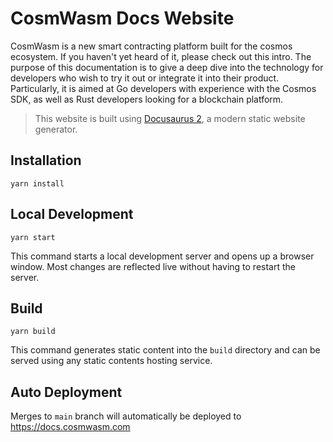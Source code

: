 # CosmWasm Docs Website

CosmWasm is a new smart contracting platform built for the cosmos ecosystem. If you haven't yet heard of it, please check out this intro. The purpose of this documentation is to give a deep dive into the technology for developers who wish to try it out or integrate it into their product. Particularly, it is aimed at Go developers with experience with the Cosmos SDK, as well as Rust developers looking for a blockchain platform.

> This website is built using [Docusaurus 2](https://docusaurus.io/), a modern static website generator.

## Installation

```console
yarn install
```

## Local Development

```console
yarn start
```

This command starts a local development server and opens up a browser window. Most changes are reflected live
 without having to restart the server.

## Build

```console
yarn build
```

This command generates static content into the `build` directory and can be served using any static contents hosting service.

## Auto Deployment

Merges to `main` branch will automatically be deployed to https://docs.cosmwasm.com

